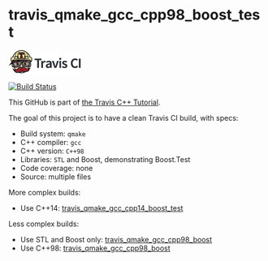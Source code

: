 # travis_qmake_gcc_cpp98_boost_test

[![Travis CI logo](TravisCI.png)](https://travis-ci.org)

[![Build Status](https://travis-ci.org/richelbilderbeek/travis_qmake_gcc_cpp98_boost_test.svg?branch=master)](https://travis-ci.org/richelbilderbeek/travis_qmake_gcc_cpp98_boost_test)

This GitHub is part of [the Travis C++ Tutorial](https://github.com/richelbilderbeek/travis_cpp_tutorial).

The goal of this project is to have a clean Travis CI build, with specs:
 * Build system: `qmake`
 * C++ compiler: `gcc`
 * C++ version: `C++98`
 * Libraries: `STL` and Boost, demonstrating Boost.Test
 * Code coverage: none
 * Source: multiple files

More complex builds:
 * Use C++14: [travis_qmake_gcc_cpp14_boost_test](https://www.github.com/richelbilderbeek/travis_qmake_gcc_cpp14_boost_test)

Less complex builds:
 * Use STL and Boost only: [travis_qmake_gcc_cpp98_boost](https://www.github.com/richelbilderbeek/travis_qmake_gcc_cpp98_boost)
 * Use C++98: [travis_qmake_gcc_cpp98_boost](https://www.github.com/richelbilderbeek/travis_qmake_gcc_cpp98_boost)
